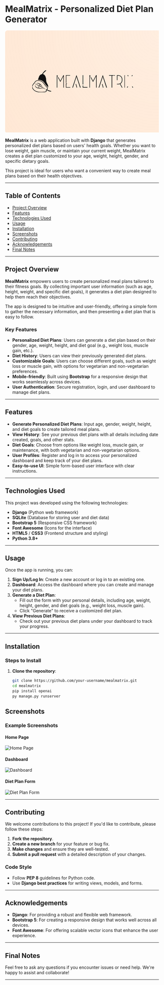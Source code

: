 # MealMatrix - Personalized Diet Plan Generator


![MealMatrix](readme_images/logo.png)

**MealMatrix** is a web application built with **Django** that generates personalized diet plans based on users' health goals. Whether you want to lose weight, gain muscle, or maintain your current weight, MealMatrix creates a diet plan customized to your age, weight, height, gender, and specific dietary goals.

This project is ideal for users who want a convenient way to create meal plans based on their health objectives.

---

## Table of Contents

- [Project Overview](#project-overview)
- [Features](#features)
- [Technologies Used](#technologies-used)
- [Usage](#usage)
- [Installation](#installation)
- [Screenshots](#screenshots)
- [Contributing](#contributing)
- [Acknowledgements](#acknowledgements)
- [Final Notes](#final-notes)

---

## Project Overview

**MealMatrix** empowers users to create personalized meal plans tailored to their fitness goals. By collecting important user information (such as age, height, weight, and specific diet goals), it generates a diet plan designed to help them reach their objectives. 

The app is designed to be intuitive and user-friendly, offering a simple form to gather the necessary information, and then presenting a diet plan that is easy to follow.

### Key Features

- **Personalized Diet Plans**: Users can generate a diet plan based on their gender, age, weight, height, and diet goal (e.g., weight loss, muscle gain, etc.).
- **Diet History**: Users can view their previously generated diet plans.
- **Customizable Goals**: Users can choose different goals, such as weight loss or muscle gain, with options for vegetarian and non-vegetarian preferences.
- **Mobile-friendly**: Built using **Bootstrap** for a responsive design that works seamlessly across devices.
- **User Authentication**: Secure registration, login, and user dashboard to manage diet plans.

---

## Features

- **Generate Personalized Diet Plans**: Input age, gender, weight, height, and diet goals to create tailored meal plans.
- **View History**: See your previous diet plans with all details including date created, goals, and other stats.
- **Diet Goals**: Choose from options like weight loss, muscle gain, or maintenance, with both vegetarian and non-vegetarian options.
- **User Profiles**: Register and log in to access your personalized dashboard and keep track of your diet plans.
- **Easy-to-use UI**: Simple form-based user interface with clear instructions.

---

## Technologies Used

This project was developed using the following technologies:

- **Django** (Python web framework)
- **SQLite** (Database for storing user and diet data)
- **Bootstrap 5** (Responsive CSS framework)
- **Font Awesome** (Icons for the interface)
- **HTML5** / **CSS3** (Frontend structure and styling)
- **Python 3.8+**

---

## Usage

Once the app is running, you can:

1. **Sign Up/Log In**: Create a new account or log in to an existing one.
2. **Dashboard**: Access the dashboard where you can create and manage your diet plans.
3. **Generate a Diet Plan**: 
   - Fill out the form with your personal details, including age, weight, height, gender, and diet goals (e.g., weight loss, muscle gain).
   - Click "Generate" to receive a customized diet plan.
4. **View Previous Diet Plans**: 
   - Check out your previous diet plans under your dashboard to track your progress.

---

## Installation

### Steps to Install

1. **Clone the repository**:
   ```bash
   git clone https://github.com/your-username/mealmatrix.git
   cd mealmatrix
   pip install openai
   py manage.py runserver
## Screenshots


### Example Screenshots

#### Home Page
![Home Page](readme_images/homepage.png)

#### Dashboard
![Dashboard](readme_images/dashboard.png)

#### Diet Plan Form
![Diet Plan Form](readme_images/dietplan.png)



---

## Contributing

We welcome contributions to this project! If you'd like to contribute, please follow these steps:

1. **Fork the repository**.
2. **Create a new branch** for your feature or bug fix.
3. **Make changes** and ensure they are well-tested.
4. **Submit a pull request** with a detailed description of your changes.

### Code Style

- Follow **PEP 8** guidelines for Python code.
- Use **Django best practices** for writing views, models, and forms.


---

## Acknowledgements

- **Django**: For providing a robust and flexible web framework.
- **Bootstrap 5**: For creating a responsive design that works well across all devices.
- **Font Awesome**: For offering scalable vector icons that enhance the user experience.

---

## Final Notes

Feel free to ask any questions if you encounter issues or need help. We're happy to assist and collaborate!

---